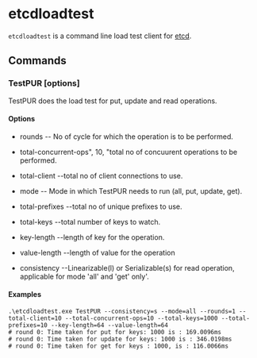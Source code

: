 etcdloadtest
============

`etcdloadtest` is a command line load test client for [etcd](https://github.com/coreos/etcd).

## Commands

### TestPUR [options]

TestPUR does the load test for put, update and read operations.

#### Options

- rounds -- No of cycle for which the operation is to be performed.

- total-concurrent-ops", 10, "total no of concuurent operations to be performed.

- total-client --total no of client connections to use.

- mode -- Mode in which TestPUR needs to run (all, put, update, get).

- total-prefixes --total no of unique prefixes to use.

- total-keys --total number of keys to watch.

- key-length --length of key for the operation.

- value-length --length of value for the operation

- consistency --Linearizable(l) or Serializable(s) for read operation, applicable for mode 'all' and 'get' only'.

#### Examples

```
.\etcdloadtest.exe TestPUR --consistency=s --mode=all --rounds=1 --total-client=10 --total-concurrent-ops=10 --total-keys=1000 --total-prefixes=10 --key-length=64 --value-length=64
# round 0: Time taken for put for keys: 1000 is : 169.0096ms
# round 0: Time taken for update for keys: 1000 is : 346.0198ms
# round 0: Time taken for get for keys : 1000, is : 116.0066ms
```